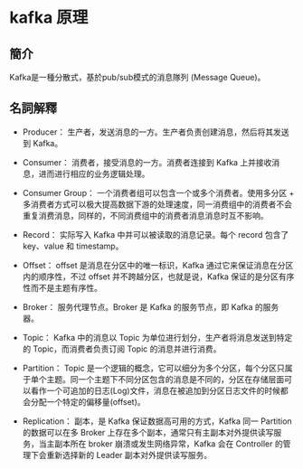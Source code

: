 # kafka 原理

## 簡介
Kafka是一種分散式，基於pub/sub模式的消息隊列 (Message Queue)。

## 名詞解釋

+ Producer： 生产者，发送消息的一方。生产者负责创建消息，然后将其发送到 Kafka。

+ Consumer： 消费者，接受消息的一方。消费者连接到 Kafka 上并接收消息，进而进行相应的业务逻辑处理。

+ Consumer Group： 一个消费者组可以包含一个或多个消费者。使用多分区 + 多消费者方式可以极大提高数据下游的处理速度，同一消费组中的消费者不会重复消费消息，同样的，不同消费组中的消费者消息消息时互不影响。

+ Record： 实际写入 Kafka 中并可以被读取的消息记录。每个 record 包含了 key、value 和 timestamp。

+ Offset： offset 是消息在分区中的唯一标识，Kafka 通过它来保证消息在分区内的顺序性，不过 offset 并不跨越分区，也就是说，Kafka 保证的是分区有序性而不是主题有序性。

+ Broker： 服务代理节点。Broker 是 Kafka 的服务节点，即 Kafka 的服务器。

+ Topic： Kafka 中的消息以 Topic 为单位进行划分，生产者将消息发送到特定的 Topic，而消费者负责订阅 Topic 的消息并进行消费。

+ Partition： Topic 是一个逻辑的概念，它可以细分为多个分区，每个分区只属于单个主题。同一个主题下不同分区包含的消息是不同的，分区在存储层面可以看作一个可追加的日志(Log)文件，消息在被追加到分区日志文件的时候都会分配一个特定的偏移量(offset)。

+ Replication： 副本，是 Kafka 保证数据高可用的方式，Kafka 同一 Partition 的数据可以在多 Broker 上存在多个副本，通常只有主副本对外提供读写服务，当主副本所在 broker 崩溃或发生网络异常，Kafka 会在 Controller 的管理下会重新选择新的 Leader 副本对外提供读写服务。
